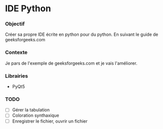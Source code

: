 # IDE Python

### Objectif
Créer sa propre IDE écrite en python pour du python. En suivant le guide de geeksforgeeks.com

### Contexte
Je pars de l'exemple de geeksforgeeks.com et je vais l'améliorer.

### Librairies
- PyQt5

### TODO

- [ ] Gérer la tabulation
- [ ] Coloration synthaxique
- [ ] Enregistrer le fichier, ouvrir un fichier
